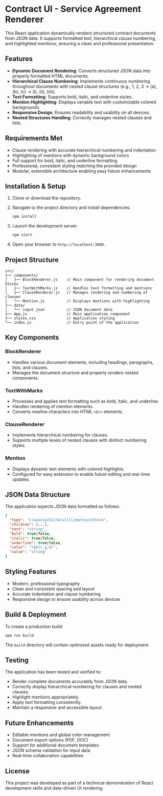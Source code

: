 # Contract UI - Service Agreement Renderer

This React application dynamically renders structured contract documents from JSON data. It supports formatted text, hierarchical clause numbering, and highlighted mentions, ensuring a clean and professional presentation.

## Features

* **Dynamic Document Rendering**: Converts structured JSON data into properly formatted HTML documents.
* **Hierarchical Clause Numbering**: Implements continuous numbering throughout documents with nested clause structures (e.g., 1, 2, 3 → (a), (b), (c) → (i), (ii), (iii)).
* **Text Formatting**: Supports bold, italic, and underline styles.
* **Mention Highlighting**: Displays variable text with customizable colored backgrounds.
* **Responsive Design**: Ensures readability and usability on all devices.
* **Nested Structures Handling**: Correctly manages nested clauses and lists.

## Requirements Met

* Clause rendering with accurate hierarchical numbering and indentation
* Highlighting of mentions with dynamic background colors
* Full support for bold, italic, and underline formatting
* Professional, consistent styling matching the provided design
* Modular, extensible architecture enabling easy future enhancements

## Installation & Setup

1. Clone or download the repository.
2. Navigate to the project directory and install dependencies:

   ```bash
   npm install
   ```
3. Launch the development server:

   ```bash
   npm start
   ```
4. Open your browser to `http://localhost:3000`.

## Project Structure

```
src/
├── components/
│   ├── BlockRenderer.js    // Main component for rendering document blocks
│   ├── TextWithMarks.js    // Handles text formatting and mentions
│   ├── ClauseRenderer.js   // Manages rendering and numbering of clauses
│   └── Mention.js          // Displays mentions with highlighting
├── data/
│   └── input.json          // JSON document data
├── App.js                  // Main application component
├── styles.css              // Application styling
└── index.js                // Entry point of the application
```

## Key Components

### BlockRenderer

* Handles various document elements, including headings, paragraphs, lists, and clauses.
* Manages the document structure and properly renders nested components.

### TextWithMarks

* Processes and applies text formatting such as bold, italic, and underline.
* Handles rendering of mention elements.
* Converts newline characters into HTML `<br>` elements.

### ClauseRenderer

* Implements hierarchical numbering for clauses.
* Supports multiple levels of nested clauses with distinct numbering styles.

### Mention

* Displays dynamic text elements with colored highlights.
* Configured for easy extension to enable future editing and real-time updates.

## JSON Data Structure

The application expects JSON data formatted as follows:

```json
{
  "type": "clause|p|h1|h4|ul|li|mention|block",
  "children": [...],
  "text": "string",
  "bold": true|false,
  "italic": true|false,
  "underline": true|false,
  "color": "rgb(r,g,b)",
  "value": "string"
}
```

## Styling Features

* Modern, professional typography
* Clean and consistent spacing and layout
* Accurate indentation and clause numbering
* Responsive design to ensure usability across devices

## Build & Deployment

To create a production build:

```bash
npm run build
```

The `build` directory will contain optimized assets ready for deployment.

## Testing

The application has been tested and verified to:

* Render complete documents accurately from JSON data.
* Correctly display hierarchical numbering for clauses and nested clauses.
* Highlight mentions appropriately.
* Apply text formatting consistently.
* Maintain a responsive and accessible layout.

## Future Enhancements

* Editable mentions and global color management
* Document export options (PDF, DOC)
* Support for additional document templates
* JSON schema validation for input data
* Real-time collaboration capabilities

## License

This project was developed as part of a technical demonstration of React development skills and data-driven UI rendering.
